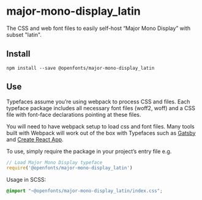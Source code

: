 
# major-mono-display_latin

The CSS and web font files to easily self-host “Major Mono Display” with subset "latin".

## Install

`npm install --save @openfonts/major-mono-display_latin`

## Use

Typefaces assume you’re using webpack to process CSS and files. Each typeface
package includes all necessary font files (woff2, woff) and a CSS file with
font-face declarations pointing at these files.

You will need to have webpack setup to load css and font files. Many tools built
with Webpack will work out of the box with Typefaces such as [Gatsby](https://github.com/gatsbyjs/gatsby)
and [Create React App](https://github.com/facebookincubator/create-react-app).

To use, simply require the package in your project’s entry file e.g.

```javascript
// Load Major Mono Display typeface
require('@openfonts/major-mono-display_latin')
```

Usage in SCSS:
```scss
@import "~@openfonts/major-mono-display_latin/index.css";
```
